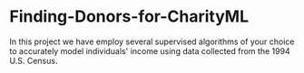 # Finding-Donors-for-CharityML
In this project we have employ several supervised algorithms of your choice to accurately model individuals' income using data collected from the 1994 U.S. Census.
